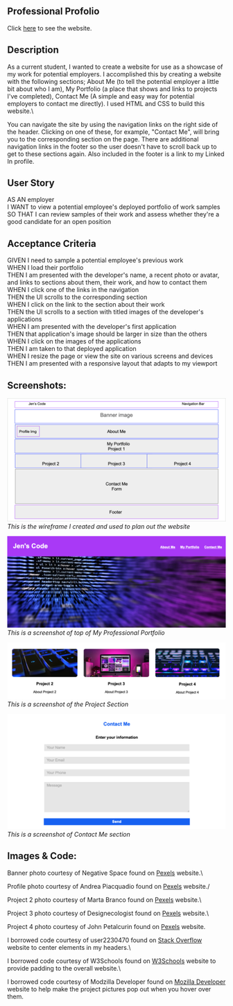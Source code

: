 ## Professional Profolio

Click [here](https://jenstem.github.io/horiseon_seo_web_page/) to see the website.

## Description

As a current student, I wanted to create a website for use as a showcase of my work for potential employers.  I accomplished this by creating a website with the following sections; About Me (to tell the potential employer a little bit about who I am), My Portfolio (a place that shows and links to projects I've completed), Contact Me (A simple and easy way for potential employers to contact me directly).  I used HTML and CSS to build this website.\

You can navigate the site by using the navigation links on the right side of the header.  Clicking on one of these, for example, "Contact Me", will bring you to the corresponding section on the page.  There are additional navigation links in the footer so the user doesn't have to scroll back up to get to these sections again.  Also included in the footer is a link to my Linked In profile.

## User Story

AS AN employer\
I WANT to view a potential employee's deployed portfolio of work samples\
SO THAT I can review samples of their work and assess whether they're a good candidate for an open position

## Acceptance Criteria

GIVEN I need to sample a potential employee's previous work\
WHEN I load their portfolio\
THEN I am presented with the developer's name, a recent photo or avatar, and links to sections about them, their work, and how to contact them\
WHEN I click one of the links in the navigation\
THEN the UI scrolls to the corresponding section\
WHEN I click on the link to the section about their work\
THEN the UI scrolls to a section with titled images of the developer's applications\
WHEN I am presented with the developer's first application\
THEN that application's image should be larger in size than the others\
WHEN I click on the images of the applications\
THEN I am taken to that deployed application\
WHEN I resize the page or view the site on various screens and devices\
THEN I am presented with a responsive layout that adapts to my viewport

## Screenshots:

![](https://github.com/jenstem/my-professional-portfolio/blob/main/assets/images/wireframe.png)
*This is the wireframe I created and used to plan out the website*

![](https://github.com/jenstem/my-professional-portfolio/blob/main/assets/images/Top%20of%20website.png)
*This is a screenshot of top of My Professional Portfolio*

![](https://github.com/jenstem/my-professional-portfolio/blob/main/assets/images/Projects%20on%20website.png)
*This is a screenshot of the Project Section*

![](https://github.com/jenstem/my-professional-portfolio/blob/main/assets/images/Contact%20me%20on%20website.png)
*This is a screenshot of Contact Me section*

## Images & Code:

Banner photo courtesy of Negative Space found on [Pexels](https://www.pexels.com/photo/pink-white-black-purple-blue-textile-web-scripts-97077/) website.\

Profile photo courtesy of Andrea Piacquadio found on [Pexels](https://www.pexels.com/photo/woman-holding-a-gift-3979142/) website./

Project 2 photo courtesy of Marta Branco found on [Pexels](https://www.pexels.com/photo/closeup-photo-of-black-and-blue-keyboard-1194713/) website.\

Project 3 photo courtesy of Designecologist found on [Pexels](https://www.pexels.com/photo/silver-imac-displaying-collage-photos-1779487/) website.\

Project 4 photo courtesy of John Petalcurin found on [Pexels](https://www.pexels.com/photo/close-up-photo-of-gaming-keyboard-2115257/) website.

I borrowed code courtesy of user2230470 found on [Stack Overflow](https://stackoverflow.com/questions/42306417/how-do-i-center-header-text-in-the-middle-of-the-navigation-menu-in-html) website to center elements in my headers.\

I borrowed code courtesy of W3Schools found on [W3Schools](https://www.w3schools.com/css/css3_box-sizing.asp) website to provide padding to the overall website.\

I borrowed code courtesy of Modzilla Developer found on [Mozilla Developer](https://developer.mozilla.org/en-US/docs/Web/CSS/transform-function/scale) website to help make the project pictures pop out when you hover over them.